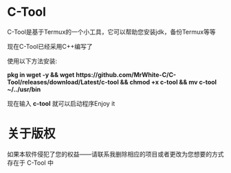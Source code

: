 # C-Tool
<p>C-Tool是基于Termux的一个小工具，它可以帮助您安装jdk，备份Termux等等</p>
<p>现在C-Tool已经采用C++编写了</p>
<p>使用以下方法安装:</p>
<p><strong>pkg in wget -y && wget https://github.com/MrWhite-C/C-Tool/releases/download/Latest/c-tool && chmod +x c-tool && mv c-tool ~/../usr/bin</strong></p>
<p>现在输入 <strong>c-tool</strong> 就可以启动程序Enjoy it</p>




# 关于版权
<p>如果本软件侵犯了您的权益——请联系我删除相应的项目或者更改为您想要的方式存在于 C-Tool 中</p>
